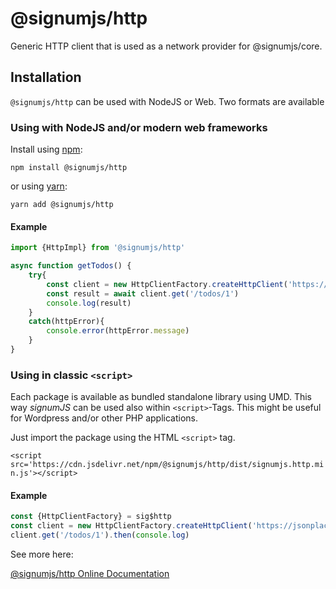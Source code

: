 # @signumjs/http

Generic HTTP client that is used as a network provider for @signumjs/core.

## Installation

`@signumjs/http` can be used with NodeJS or Web. Two formats are available

### Using with NodeJS and/or modern web frameworks

Install using [npm](https://www.npmjs.org/):

```
npm install @signumjs/http
```

or using [yarn](https://yarnpkg.com/):

``` yarn
yarn add @signumjs/http
```

#### Example

```js
import {HttpImpl} from '@signumjs/http'

async function getTodos() {
    try{
        const client = new HttpClientFactory.createHttpClient('https://jsonplaceholder.typicode.com/');
        const result = await client.get('/todos/1')
        console.log(result)
    }
    catch(httpError){
        console.error(httpError.message)
    }
}
```

### Using in classic `<script>`

Each package is available as bundled standalone library using UMD.
This way _signumJS_ can be used also within `<script>`-Tags.
This might be useful for Wordpress and/or other PHP applications.

Just import the package using the HTML `<script>` tag.

`<script src='https://cdn.jsdelivr.net/npm/@signumjs/http/dist/signumjs.http.min.js'></script>`

#### Example

```js
const {HttpClientFactory} = sig$http
const client = new HttpClientFactory.createHttpClient('https://jsonplaceholder.typicode.com/');
client.get('/todos/1').then(console.log)
```

See more here:

[@signumjs/http Online Documentation](https://burst-apps-team.github.io/phoenix/modules/http.html)
